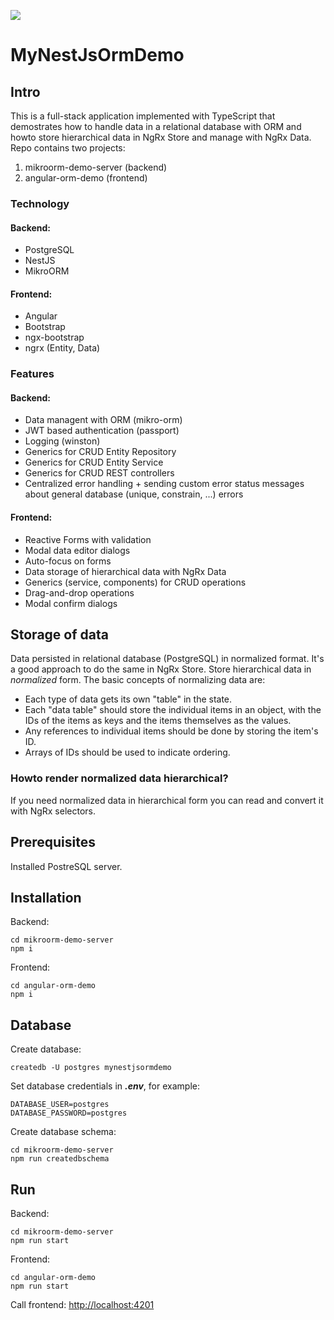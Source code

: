 ![](https://github.com/tferi99/angular-orm-demo/blob/master/angular-orm-demo/src/assets/logo.png)


# MyNestJsOrmDemo

## Intro

This is a full-stack application implemented with TypeScript that demostrates how to handle data in a relational database with ORM and howto store hierarchical data in NgRx Store and manage with NgRx Data. Repo contains two projects:
1. mikroorm-demo-server (backend)
2. angular-orm-demo (frontend)


### Technology

#### Backend:
* PostgreSQL
* NestJS
* MikroORM

#### Frontend:
* Angular
* Bootstrap
* ngx-bootstrap
* ngrx (Entity, Data)

### Features
#### Backend:
* Data managent with ORM (mikro-orm)
* JWT based authentication (passport)
* Logging (winston)
* Generics for CRUD Entity Repository
* Generics for CRUD Entity Service
* Generics for CRUD REST controllers
* Centralized error handling + sending custom error status messages about general database (unique, constrain, ...) errors 

#### Frontend:
* Reactive Forms with validation
* Modal data editor dialogs
* Auto-focus on forms
* Data storage of hierarchical data with NgRx Data
* Generics (service, components) for CRUD operations
* Drag-and-drop operations
* Modal confirm dialogs

## Storage of data

Data persisted in relational database (PostgreSQL) in normalized format.
It's a good approach to do the same in NgRx Store. Store hierarchical data in _normalized_ form. The basic concepts of normalizing data are:
* Each type of data gets its own "table" in the state.
* Each "data table" should store the individual items in an object, with the IDs of the items as keys and the items themselves as the values.
* Any references to individual items should be done by storing the item's ID.
* Arrays of IDs should be used to indicate ordering.

### Howto render normalized data hierarchical?

If you need normalized data in hierarchical form you can read and convert it with NgRx selectors.

## Prerequisites
Installed PostreSQL server.

## Installation
Backend:
```
cd mikroorm-demo-server
npm i
```
Frontend:
```
cd angular-orm-demo
npm i
```

## Database
Create database:
```
createdb -U postgres mynestjsormdemo
```
Set database credentials in _**.env**_, for example:
```
DATABASE_USER=postgres
DATABASE_PASSWORD=postgres
```

Create database schema:
```
cd mikroorm-demo-server
npm run createdbschema
```

## Run
Backend:
```
cd mikroorm-demo-server
npm run start
```

Frontend:
```
cd angular-orm-demo
npm run start
```

Call frontend: [http://localhost:4201](http://localhost:4201)

